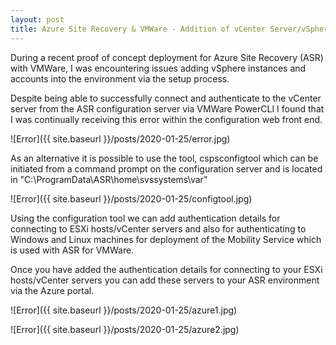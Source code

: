 ```yaml
---
layout: post
title: Azure Site Recovery & VMWare - Addition of vCenter Server/vSphere ESXi server failed 
---
```

During a recent proof of concept deployment for Azure Site Recovery (ASR) with VMWare, I was  encountering issues adding vSphere instances and accounts into the environment via the setup process.

Despite being able to successfully connect and authenticate to the vCenter server from the ASR configuration server via VMWare PowerCLI I found that I was continually receiving this error within the configuration web front end.

![Error]({{ site.baseurl }}/posts/2020-01-25/error.jpg)

As an alternative it is possible to use the tool, cspsconfigtool which can be initiated from a command prompt on the configuration server and is located in "C:\ProgramData\ASR\home\svssystems\var"

![Error]({{ site.baseurl }}/posts/2020-01-25/configtool.jpg)

Using the configuration tool we can add authentication details for connecting to ESXi hosts/vCenter servers and also for authenticating to Windows and Linux machines for deployment of the Mobility Service which is used with ASR for VMWare.

Once you have added the authentication details for connecting to your ESXi hosts/vCenter servers you can add these servers to your ASR environment via the Azure portal.

![Error]({{ site.baseurl }}/posts/2020-01-25/azure1.jpg)

![Error]({{ site.baseurl }}/posts/2020-01-25/azure2.jpg)
